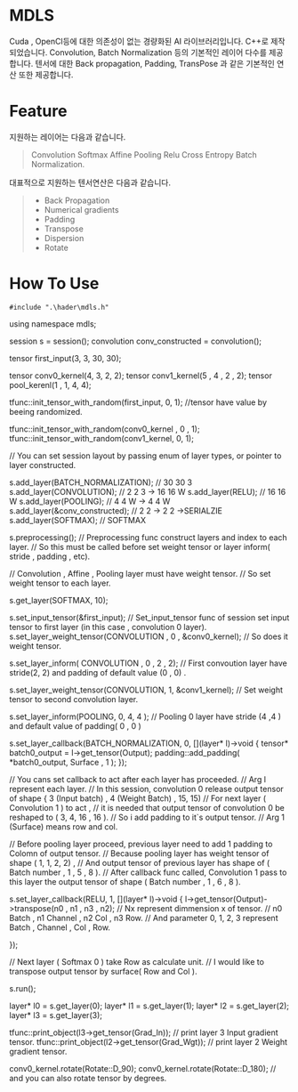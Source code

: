 
MDLS
===================
Cuda , OpenCl등에 대한 의존성이 없는 경량화된 AI 라이브러리입니다.
C++로 제작되었습니다.
Convolution, Batch Normalization 등의 기본적인 레이어 다수를 제공합니다. 
텐서에 대한 Back propagation, Padding, TransPose 과 같은  기본적인 연산 또한 제공합니다.



Feature
===================
지원하는 레이어는 다음과 같습니다.
>  Convolution 
>  Softmax
>  Affine 
>  Pooling
>  Relu
>  Cross Entropy
>  Batch Normalization.
 
대표적으로 지원하는 텐서연산은 다음과 같습니다.
> - Back Propagation
> - Numerical gradients
> - Padding 
> - Transpose
> - Dispersion
> - Rotate

# How To Use

    #include ".\hader\mdls.h"
using namespace mdls;

session s = session();
convolution conv_constructed = convolution();

tensor first_input(3, 3, 30, 30);

tensor conv0_kernel(4, 3, 2, 2);
tensor conv1_kernel(5 , 4 , 2 , 2);
tensor pool_kerenl(1 , 1, 4, 4);

tfunc::init_tensor_with_random(first_input, 0, 1);
//tensor have value by beeing randomized.

tfunc::init_tensor_with_random(conv0_kernel , 0 , 1);
tfunc::init_tensor_with_random(conv1_kernel, 0, 1);

// You can set session layout by passing enum of layer types, or pointer to layer constructed.

s.add_layer(BATCH_NORMALIZATION); // 30 30 3
s.add_layer(CONVOLUTION); // 2 2 3 -> 16 16 W
s.add_layer(RELU); // 16 16 W
s.add_layer(POOLING); // 4 4 W -> 4 4 W
s.add_layer(&conv_constructed); //  2 2 -> 2 2 ->SERIALZIE
s.add_layer(SOFTMAX); // SOFTMAX

s.preprocessing();
// Preprocessing func construct layers and index to each layer.
// So this must be called before set weight tensor or layer inform( stride , padding , etc).

// Convolution , Affine , Pooling layer must have weight tensor.
// So set weight tensor to each layer.

s.get_layer(SOFTMAX, 10);

s.set_input_tensor(&first_input);
// Set_input_tensor func of session set input tensor to first layer (in this case , convolution 0 layer).
s.set_layer_weight_tensor(CONVOLUTION , 0 , &conv0_kernel);
// So does it weight tensor.

s.set_layer_inform( CONVOLUTION , 0 , 2 , 2);
// First convoution layer have stride(2, 2) and padding of default value (0 , 0) .

s.set_layer_weight_tensor(CONVOLUTION, 1, &conv1_kernel);
// Set weight tensor to second convolution layer.

s.set_layer_inform(POOLING, 0, 4, 4 );
// Pooling 0 layer have stride (4 ,4 ) and default value of padding( 0 , 0 )

s.set_layer_callback(BATCH_NORMALIZATION, 0, [](layer* l)->void
{
  tensor* batch0_output = l->get_tensor(Output);
  padding::add_padding( *batch0_output, Surface , 1 );
});

// You cans set callback to act after each layer has proceeded.
// Arg l represent each layer.
// In this session, convolution 0 release output tensor of shape { 3 (Input batch) ,  4 (Weight Batch) , 15, 15)
// For next layer ( Convolution 1 ) to act ,
// it is needed that output tensor of convolution 0 be reshaped to ( 3, 4, 16 , 16 ).
// So i add padding to it`s output tensor.
// Arg 1 (Surface) means row and col.


// Before pooling layer proceed, previous layer need to add 1 padding to Colomn of output tensor.
// Because pooling layer has weight tensor of shape ( 1, 1, 2, 2) ,
// And output tensor of previous layer has shape of ( Batch number , 1 , 5 , 8 ).
// After callback func called, Convolution 1 pass to this layer the output tensor of shape ( Batch number , 1 , 6 , 8 ).

s.set_layer_callback(RELU, 1, [](layer* l)->void
{
  l->get_tensor(Output)->transpose(n0 , n1 , n3 , n2);
  // Nx represent dimmension x of tensor.
  // n0 Batch , n1 Channel , n2 Col , n3 Row.
  // And parameter 0, 1, 2, 3 represent Batch , Channel , Col , Row.


});

// Next layer ( Softmax 0 ) take Row as calculate unit.
// I would like to transpose output tensor by surface( Row and Col ).

s.run();

layer* l0 = s.get_layer(0);
layer* l1 = s.get_layer(1);
layer* l2 = s.get_layer(2);
layer* l3 = s.get_layer(3);

tfunc::print_object(l3->get_tensor(Grad_In));
// print layer 3 Input gradient tensor.
tfunc::print_object(l2->get_tensor(Grad_Wgt));
// print layer 2 Weight gradient tensor.

conv0_kernel.rotate(Rotate::D_90);
conv0_kernel.rotate(Rotate::D_180);
// and you can also rotate tensor by degrees.
